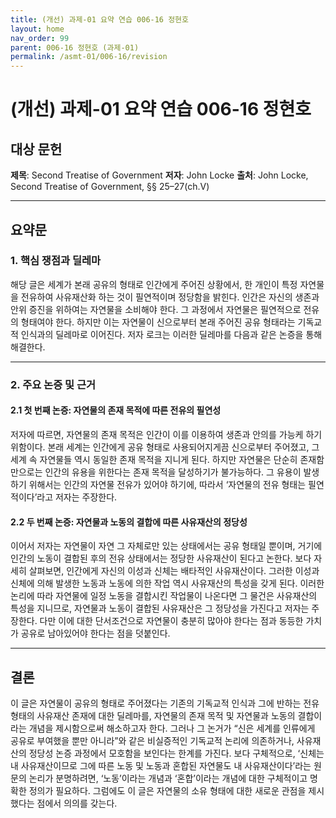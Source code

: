 ```yaml
---
title: (개선) 과제-01 요약 연습 006-16 정현호	
layout: home
nav_order: 99
parent: 006-16 정현호 (과제-01)
permalink: /asmt-01/006-16/revision
---
```


# (개선) 과제-01 요약 연습 006-16 정현호 

## 대상 문헌  
**제목**: Second Treatise of Government
**저자**: John Locke
**출처**: John Locke, Second Treatise of Government, §§ 25–27(ch.V)
	
---

## 요약문  

### 1. 핵심 쟁점과 딜레마  
해당 글은 세계가 본래 공유의 형태로 인간에게 주어진 상황에서, 한 개인이 특정 자연물을 전유하여 사유재산화 하는 것이 필연적이며 정당함을 밝힌다. 인간은 자신의 생존과 안위 증진을 위하여는 자연물을 소비해야 한다. 그 과정에서 자연물은 필연적으로 전유의 형태여야 한다. 하지만 이는 자연물이 신으로부터 본래 주어진 공유 형태라는 기독교적 인식과의 딜레마로 이어진다. 저자 로크는 이러한 딜레마를 다음과 같은 논증을 통해 해결한다.

---

### 2. 주요 논증 및 근거  

#### 2.1 첫 번째 논증: 자연물의 존재 목적에 따른 전유의 필연성
저자에 따르면, 자연물의 존재 목적은 인간이 이를 이용하여 생존과 안의를 가능케 하기 위함이다. 본래 세계는 인간에게 공유 형태로 사용되어지게끔 신으로부터 주어졌고, 그 세계 속 자연물들 역시 동일한 존재 목적을 지니게 된다. 하지만 자연물은 단순히 존재함만으로는 인간의 유용을 위한다는 존재 목적을 달성하기가 불가능하다. 그 유용이 발생하기 위해서는 인간의 자연물 전유가 있어야 하기에, 따라서 ‘자연물의 전유 형태는 필연적이다’라고 저자는 주장한다.

#### 2.2 두 번째 논증: 자연물과 노동의 결합에 따른 사유재산의 정당성
이어서 저자는 자연물이 자연 그 자체로만 있는 상태에서는 공유 형태일 뿐이며, 거기에 인간의 노동이 결합된 후의 전유 상태에서는 정당한 사유재산이 된다고 논한다. 보다 자세히 살펴보면, 인간에게 자신의 이성과 신체는 배타적인 사유재산이다. 그러한 이성과 신체에 의해 발생한 노동과 노동에 의한 작업 역시 사유재산의 특성을 갖게 된다. 이러한 논리에 따라 자연물에 일정 노동을 결합시킨 작업물이 나온다면 그 물건은 사유재산의 특성을 지니므로, 자연물과 노동이 결합된 사유재산은 그 정당성을 가진다고 저자는 주장한다. 다만 이에 대한 단서조건으로 자연물이 충분히 많아야 한다는 점과 동등한 가치가 공유로 남아있어야 한다는 점을  덧붙인다.

---

## 결론  
이 글은 자연물이 공유의 형태로 주어졌다는 기존의 기독교적 인식과 그에 반하는 전유 형태의 사유재산 존재에 대한 딜레마를, 자연물의 존재 목적 및 자연물과 노동의 결합이라는 개념을 제시함으로써 해소하고자 한다. 그러나 그 논거가 “신은 세계를 인류에게 공유로 부여했을 뿐만 아니라”와 같은 비실증적인 기독교적 논리에 의존하거나, 사유재산의 정당성 논증 과정에서 모호함을 보인다는 한계를 가진다. 보다 구체적으로, ‘신체는 내 사유재산이므로 그에 따른 노동 및 노동과 혼합된 자연물도 내 사유재산이다’라는 원문의 논리가 분명하려면, ‘노동’이라는 개념과 ‘혼합’이라는 개념에 대한 구체적이고 명확한 정의가 필요하다. 그럼에도 이 글은 자연물의 소유 형태에 대한 새로운 관점을 제시했다는 점에서 의의를 갖는다.